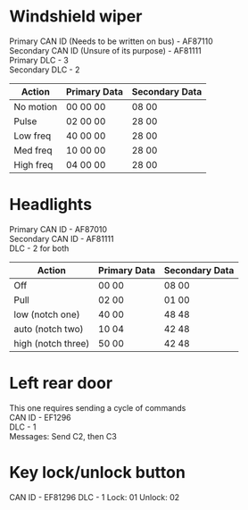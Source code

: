 # Windshield wiper
Primary CAN ID (Needs to be written on bus) - AF87110  
Secondary CAN ID (Unsure of its purpose) - AF81111  
Primary DLC - 3  
Secondary DLC - 2  

| Action    | Primary Data | Secondary Data |
|-----------|--------------|----------------|
| No motion | 00 00 00     | 08 00          |
| Pulse     | 02 00 00     | 28 00          |
| Low freq  | 40 00 00     | 28 00          |
| Med freq  | 10 00 00     | 28 00          |
| High freq | 04 00 00     | 28 00          |

# Headlights
Primary CAN ID - AF87010  
Secondary CAN ID - AF81111  
DLC - 2 for both  

| Action             | Primary Data  | Secondary Data |
|--------------------|---------------|----------------|
| Off                | 00 00         | 08 00          |
| Pull               | 02 00         | 01 00          |
| low (notch one)    | 40 00         | 48 48          | 
| auto (notch two)   | 10 04         | 42 48          |
| high (notch three) | 50 00         | 42 48          |

# Left rear door
This one requires sending a cycle of commands  
CAN ID - EF1296  
DLC - 1  
Messages: Send C2, then C3  

# Key lock/unlock button
CAN ID - EF81296
DLC - 1
Lock: 01
Unlock: 02
